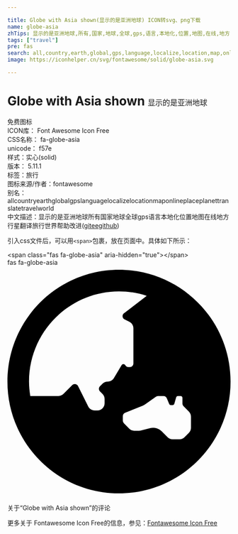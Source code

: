```yaml
---

title: Globe with Asia shown(显示的是亚洲地球) ICON转svg、png下载
name: globe-asia
zhTips: 显示的是亚洲地球,所有,国家,地球,全球,gps,语言,本地化,位置,地图,在线,地方,行星,翻译,旅行,世界
tags: ["travel"]
pre: fas
search: all,country,earth,global,gps,language,localize,location,map,online,place,planet,translate,travel,world
image: https://iconhelper.cn/svg/fontawesome/solid/globe-asia.svg

---
```


# Globe with Asia shown  <small style="font-size: 60%;font-weight: 100">显示的是亚洲地球</small>


<div class="detail-page">
<p>
<span><span class="badge-success badge">免费图标</span> </span>
<br/>
<span>
ICON库：
<span class="badge-secondary badge">Font Awesome Icon Free</span> 
</span>
<br/>
<span>
CSS名称：
<span class="badge-secondary badge">fa-globe-asia</span> 
</span>
<br/>
<span>
unicode：
<span class="badge-secondary badge">f57e</span> 
<copy-btn content='f57e' btn-title=""></copy-btn>
<copy-btn :content='String.fromCodePoint(parseInt("f57e", 16))' btn-title="复制U"></copy-btn>
</span><br/><span>样式：<span class="badge-light badge">实心(solid)</span></span>
<br/>
<span>
版本：
<span class="badge-secondary badge">5.11.1</span> 
</span><br/><span>标签：<span class="badge-light badge"><router-link to="/tags/travel.html">旅行</router-link></span></span>
<br/>
<span>图标来源/作者：<span class="badge-light badge">fontawesome</span></span> 
<br/>
<span>别名：<span class="badge-light badge">all</span><span class="badge-light badge">country</span><span class="badge-light badge">earth</span><span class="badge-light badge">global</span><span class="badge-light badge">gps</span><span class="badge-light badge">language</span><span class="badge-light badge">localize</span><span class="badge-light badge">location</span><span class="badge-light badge">map</span><span class="badge-light badge">online</span><span class="badge-light badge">place</span><span class="badge-light badge">planet</span><span class="badge-light badge">translate</span><span class="badge-light badge">travel</span><span class="badge-light badge">world</span></span><br/><span class="zh-detail">中文描述：<span class="badge-primary badge">显示的是亚洲地球</span><span class="badge-primary badge">所有</span><span class="badge-primary badge">国家</span><span class="badge-primary badge">地球</span><span class="badge-primary badge">全球</span><span class="badge-primary badge">gps</span><span class="badge-primary badge">语言</span><span class="badge-primary badge">本地化</span><span class="badge-primary badge">位置</span><span class="badge-primary badge">地图</span><span class="badge-primary badge">在线</span><span class="badge-primary badge">地方</span><span class="badge-primary badge">行星</span><span class="badge-primary badge">翻译</span><span class="badge-primary badge">旅行</span><span class="badge-primary badge">世界</span><span class="help-link"><span>帮助改进</span>(<a href="https://gitee.com/liuwave/icon-helper/edit/master/json/fontawesome/solid/globe-asia.json" target="_blank" rel="noopener noreferrer">gitee</a><a href="https://github.com/liuwave/icon-helper/edit/master/json/fontawesome/solid/globe-asia.json" target="_blank" rel="noopener noreferrer">github</a></span>)</span><br/>
</p>
</div>
<div class="alert alert-dark">
  <i class="fas fa-globe-asia fa-xs"></i>
  <i class="fas fa-globe-asia fa-sm"></i>
  <i class="fas fa-globe-asia fa-lg"></i>
  <i class="fas fa-globe-asia fa-2x"></i>
  <i class="fas fa-globe-asia fa-3x"></i>
  <i class="fas fa-globe-asia fa-5x"></i>
  <i class="fas fa-globe-asia fa-7x"></i>
</div>
<div>
  <p>引入css文件后，可以用<code>&lt;span&gt;</code>包裹，放在页面中。具体如下所示：    
  </p>
  <div class="alert alert-primary" style="font-size: 14px">
    &lt;span class="fas fa-globe-asia" aria-hidden="true"&gt;&lt;/span&gt;
    <copy-btn content='<span class="fas fa-globe-asia" aria-hidden="true"></span>'></copy-btn>
  </div>
  <div class="alert alert-secondary">
    <i class="fas fa-globe-asia"
    style="font-size: 24px"
    aria-hidden="true"></i> fas fa-globe-asia
    <copy-btn content="fas fa-globe-asia" btn-title="复制图标名称"></copy-btn>
  </div>
</div>
<div id="svg" class="svg-wrap">
<svg xmlns="http://www.w3.org/2000/svg" viewBox="0 0 496 512"><path d="M248 8C111.03 8 0 119.03 0 256s111.03 248 248 248 248-111.03 248-248S384.97 8 248 8zm-11.34 240.23c-2.89 4.82-8.1 7.77-13.72 7.77h-.31c-4.24 0-8.31 1.69-11.31 4.69l-5.66 5.66c-3.12 3.12-3.12 8.19 0 11.31l5.66 5.66c3 3 4.69 7.07 4.69 11.31V304c0 8.84-7.16 16-16 16h-6.11c-6.06 0-11.6-3.42-14.31-8.85l-22.62-45.23c-2.44-4.88-8.95-5.94-12.81-2.08l-19.47 19.46c-3 3-7.07 4.69-11.31 4.69H50.81C49.12 277.55 48 266.92 48 256c0-110.28 89.72-200 200-200 21.51 0 42.2 3.51 61.63 9.82l-50.16 38.53c-5.11 3.41-4.63 11.06.86 13.81l10.83 5.41c5.42 2.71 8.84 8.25 8.84 14.31V216c0 4.42-3.58 8-8 8h-3.06c-3.03 0-5.8-1.71-7.15-4.42-1.56-3.12-5.96-3.29-7.76-.3l-17.37 28.95zM408 358.43c0 4.24-1.69 8.31-4.69 11.31l-9.57 9.57c-3 3-7.07 4.69-11.31 4.69h-15.16c-4.24 0-8.31-1.69-11.31-4.69l-13.01-13.01a26.767 26.767 0 0 0-25.42-7.04l-21.27 5.32c-1.27.32-2.57.48-3.88.48h-10.34c-4.24 0-8.31-1.69-11.31-4.69l-11.91-11.91a8.008 8.008 0 0 1-2.34-5.66v-10.2c0-3.27 1.99-6.21 5.03-7.43l39.34-15.74c1.98-.79 3.86-1.82 5.59-3.05l23.71-16.89a7.978 7.978 0 0 1 4.64-1.48h12.09c3.23 0 6.15 1.94 7.39 4.93l5.35 12.85a4 4 0 0 0 3.69 2.46h3.8c1.78 0 3.35-1.18 3.84-2.88l4.2-14.47c.5-1.71 2.06-2.88 3.84-2.88h6.06c2.21 0 4 1.79 4 4v12.93c0 2.12.84 4.16 2.34 5.66l11.91 11.91c3 3 4.69 7.07 4.69 11.31v24.6z"/></svg>
</div>
<detail full-name='fa-globe-asia'></detail>

<Vssue title="关于“Globe with Asia shown”的评论" >关于“Globe with Asia shown”的评论</Vssue>
    
<div><p>更多关于  Fontawesome Icon Free的信息，参见：<a target="_blank" href="https://iconhelper.cn/fontawesome.html">Fontawesome Icon Free</a>
</p></div>
